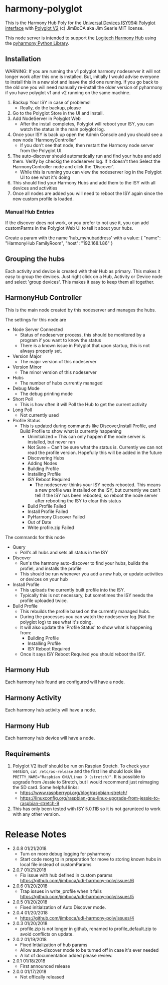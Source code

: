 # harmony-polyglot

This is the Harmony Hub Poly for the [Universal Devices ISY994i](https://www.universal-devices.com/residential/ISY) [Polyglot interface](http://www.universal-devices.com/developers/polyglot/docs/) with  [Polyglot V2](https://github.com/Einstein42/udi-polyglotv2)
(c) JimBoCA aka Jim Searle
MIT license. 

This node server is intended to support the [Logitech Harmony Hub](http://www.logitech.com/en-us/product/harmony-hub) using the [pyharmony Python Library](https://pypi.python.org/pypi/pyharmony).

## Installation

WARNING: If you are running the v1 polyglot harmony nodeserver it will not longer work after this one is installed.  But, initially I would advise everyone to install this in a new slot and leave the old one running.  If you go back to the old one you will need manually re-install the older version of pyharmony if you have polyglot v1 and v2 running on the same machine.

1. Backup Your ISY in case of problems!
   * Really, do the backup, please
2. Go to the Polyglot Store in the UI and install.
3. Add NodeServer in Polyglot Web
   * After the install completes, Polyglot will reboot your ISY, you can watch the status in the main polyglot log.
4. Once your ISY is back up open the Admin Console and you should see a new node 'HarmonyController'
   * If you don't see that node, then restart the Harmony node server from the Polyglot UI.
6. The auto-discover should automatically run and find your hubs and add them.  Verify by checkig the nodeserver log.  If it doesn't then Select the HarmonyController node and click the 'Discover'.
   * While this is running you can view the nodeserver log in the Polyglot UI to see what it's doing
7. This should find your Harmony Hubs and add them to the ISY with all devices and activities
8. Once all nodes are added you will need to reboot the ISY again since the new custom profile is loaded.

### Manual Hub Entries

If the discover does not work, or you prefer to not use it, you can add customParms in the Polyglot Web UI
to tell it about your hubs.

Create a param with the name 'hub_myhubaddress' with a value: { "name": "HarmonyHub FamilyRoom", "host": "192.168.1.86" }

## Grouping the hubs

Each activity and device is created with their Hub as primary.  This makes it easy to group the devices.  Just right click on a Hub, Activity or Device node and select 'group devices'.  This makes it easy to keep them all together.

## HarmonyHub Controller

This is the main node created by this nodeserver and manages the hubs.

The settings for this node are
* Node Server Connected
   * Status of nodeserver process, this should be monitored by a program if you want to know the status
   * There is a known issue in Polyglot that upon startup, this is not always properly set.
* Version Major
   * The major version of this nodeserver
* Version Minor
   * The minor version of this nodeserver
* Hubs
   * The number of hubs currently managed
* Debug Mode
   * The debug printing mode
* Short Poll
   * This is how often it will Poll the Hub to get the current activity
* Long Poll
   * Not currently used
* Profile Status
   * This is updated during commands like Discover,Install Profile, and Build Profile to show what is currently happening
      * Uninitialized = This can only happen if the node server is installed, but never ran
      * Not Sure = Can't be sure what the status is.  Currently we can not read the profile version.  Hopefully this will be added in the future
      * Discovering Hubs
      * Adding Nodes
      * Building Profile
      * Installing Profile
      * ISY Reboot Required
         * The nodeserver thinks your ISY needs rebooted.  This means a new profile was installed on the ISY, but currently we can't tell if the ISY has been rebooted, so reboot the node server after rebooting the ISY to clear this status
      * Build Profile Failed
      * Install Profile Failed
      * PyHarmony Discover Failed
      * Out of Date
      * Write profile.zip Failed

The commands for this node

* Query
   * Poll's all hubs and sets all status in the ISY
* Discover
   * Run's the harmony auto-discover to find your hubs, builds the profiel, and installs the profile
   * This should be run whenever you add a new hub, or update activities or devices on your hub
* Install Profile
   * This uploads the currently built profile into the ISY.
   * Typically this is not necessary, but sometimes the ISY needs the profile uploaded twice.
* Build Profile
   * This rebuilds the profile based on the currently managed hubs.
   * During the processes you can watch the nodeserver log (Not the polyglot log) to see what it's doing.
   * It will also update the 'Profile Status' to show what is happening from:
      * Building Profile
      * Installing Profile
      * ISY Reboot Required
   * Once it says ISY Reboot Required you should reboot the ISY.

## Harmony Hub

Each harmony hub found are configured will have a node.

## Harmony Activity

Each harmony hub activity will have a node.

## Harmony Hub

Each harmony hub device will have a node.

## Requirements

1. Polyglot V2 itself should be run on Raspian Stretch.
  To check your version, ```cat /etc/os-release``` and the first line should look like
  ```PRETTY_NAME="Raspbian GNU/Linux 9 (stretch)"```. It is possible to upgrade from Jessie to
  Stretch, but I would recommend just reimaging the SD card.  Some helpful links:
   * https://www.raspberrypi.org/blog/raspbian-stretch/
   * https://linuxconfig.org/raspbian-gnu-linux-upgrade-from-jessie-to-raspbian-stretch-9
1. This has only been tested with ISY 5.0.11B so it is not garunteed to work with any other version.

# Release Notes

- 2.0.8 01/21/2018
   - Turn on more debug logging for pyharmony
   - Start code reorg to in preparation for move to storing known hubs in local file instead of customParams
- 2.0.7 01/21/2018
   - Fix issue with hub defined in custom params https://github.com/jimboca/udi-harmony-poly/issues/6
- 2.0.6 01/20/2018
   - Trap issues in write_profile when it fails https://github.com/jimboca/udi-harmony-poly/issues/5
- 2.0.5 01/20/2018
   - Fixed initialzation of Auto Discover mode.
- 2.0.4 01/20/2018
   - https://github.com/jimboca/udi-harmony-poly/issues/4
- 2.0.3 01/20/2018
   - profile.zip is not longer in github, renamed to profile_default.zip to avoid conflicts on update.
- 2.0.2 01/19/2018
   - Fixed Intialization of hub params
   - Allow auto-discover mode to be turned off in case it's ever needed
   - A lot of documentation added please review.
- 2.0.1 01/18/2018
   - First announced release
- 2.0.0 01/17/2018
   - Not offically released
